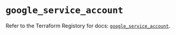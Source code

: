 # `google_service_account`

Refer to the Terraform Registory for docs: [`google_service_account`](https://registry.terraform.io/providers/hashicorp/google-beta/5.0.0/docs/resources/google_service_account).
